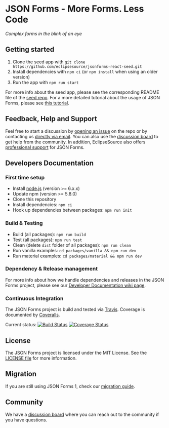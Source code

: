 # JSON Forms - More Forms. Less Code

*Complex forms in the blink of an eye*

## Getting started

1. Clone the seed app with `git clone https://github.com/eclipsesource/jsonforms-react-seed.git`
2. Install dependencies with `npm ci` (or `npm install` when using an older version)
3. Run the app with `npm run start`

For more info about the seed app, please see the corresponding README file of the [seed repo](https://github.com/eclipsesource/jsonforms-react-seed).
For a more detailed tutorial about the usage of JSON Forms, please see [this tutorial](http://jsonforms.io/docs/tutorial).

## Feedback, Help and Support

Feel free to start a discussion by [opening an issue](https://github.com/eclipsesource/jsonforms/issues/new/choose) on the repo or by contacting us [directly via email](mailto:jsonforms@eclipsesource.com?subject=JSON%20Forms).
You can also use the [discussion board](https://spectrum.chat/jsonforms) to get help from the community.
In addition, EclipseSource also offers [professional support](https://jsonforms.io/support) for JSON Forms.

## Developers Documentation

### First time setup

* Install [node.js](https://nodejs.org/) (version >= 6.x.x)
* Update npm (version >= 5.8.0)
* Clone this repository
* Install dependencies: `npm ci`
* Hook up dependencies between packages: `npm run init`

### Build & Testing

* Build (all packages): `npm run build`
* Test (all packages): `npm run test`
* Clean (delete `dist` folder of all packages): `npm run clean`
* Run vanilla examples: `cd packages/vanilla && npm run dev`
* Run material examples: `cd packages/material && npm run dev`

### Dependency & Release management

For more info about how we handle dependencies and releases in the JSON Forms project, please see our [Developer Documentation wiki page](https://github.com/eclipsesource/jsonforms/wiki/Developer-documentation).

### Continuous Integration

The JSON Forms project is build and tested via [Travis](https://travis-ci.org/). Coverage is documented by [Coveralls](https://coveralls.io).

Current status: [![Build Status](https://travis-ci.org/eclipsesource/jsonforms.svg?branch=master)](https://travis-ci.org/eclipsesource/jsonforms) [![Coverage Status](https://coveralls.io/repos/eclipsesource/jsonforms/badge.svg?branch=master&service=github)](https://coveralls.io/github/eclipsesource/jsonforms?branch=master)

## License

The JSON Forms project is licensed under the MIT License. See the [LICENSE file](https://github.com/eclipsesource/jsonforms/blob/master/LICENSE) for more information.

## Migration

If you are still using JSON Forms 1, check our [migration guide](https://github.com/eclipsesource/jsonforms/blob/master/MIGRATION.md).

## Community

We have a [discussion board](https://spectrum.chat/jsonforms) where you can reach out to the community if you have questions.
